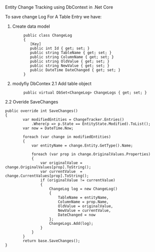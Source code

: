 Entity Change Tracking using DbContext in .Net Core


To save change Log For A Table Entry we have:

1. Create data model

            public class ChangeLog
            {
               [Key]
               public int Id { get; set; }
               public string TableName { get; set; }
               public string ColumnName { get; set; }
               public string OldValue { get; set; }
               public string NewValue { get; set; }
               public DateTime DateChanged { get; set; }
            }
    
2. modyfiy DbContex
  2.1 Add table object 
  
            public virtual DbSet<ChangeLog> ChangeLogs { get; set; }    
  
  2.2 Overide SaveChanges

    public override int SaveChanges()
    {
            var modifiedEntities = ChangeTracker.Entries()
                .Where(p => p.State == EntityState.Modified).ToList();
            var now = DateTime.Now;

            foreach (var change in modifiedEntities)
            {
                var entityName = change.Entity.GetType().Name;

                foreach (var prop in change.OriginalValues.Properties)
                {
                    var originalValue = change.OriginalValues[prop].ToString();
                    var currentValue  = change.CurrentValues[prop].ToString();
                    if (originalValue != currentValue)
                    {
                        ChangeLog log = new ChangeLog()
                        {
                            TableName = entityName,
                            ColumnName = prop.Name,
                            OldValue = originalValue,
                            NewValue = currentValue,
                            DateChanged = now
                        };
                        ChangeLogs.Add(log);
                    }
                }
            }
            return base.SaveChanges();
    }
